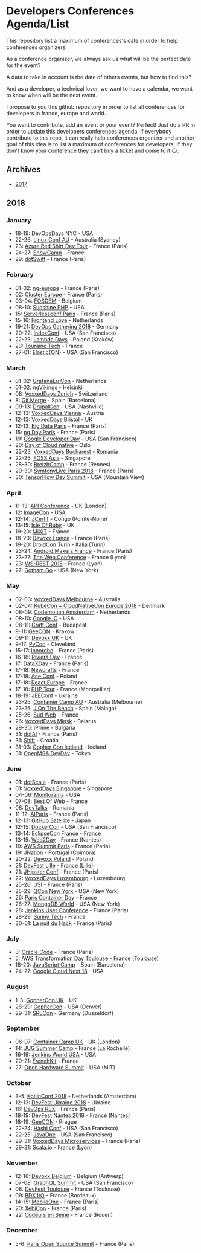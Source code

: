 # Developers Conferences Agenda/List

This repository list a maximum of conferences's date in order to help conferences organizers.

As a conference organizer, we always ask us what will be the perfect date for the event?

A data to take in account is the date of others events, but how to find this?

And as a developer, a technical lover, we want to have a calendar, we want to know when will be the next event.

I propose to you this github repository in order to list all conferences for developers in france, europe and world.

You want to contribute, add an event or your event? Perfect! Just do a PR in order to update this developers conferences agenda.
If everybody contribute to this repo, it can really help conferences organizer and another goal of this idea is to list a maximum of conferences for developers.
If they don't know your conference they can't buy a ticket and come to it 😏.

## Archives

* [2017](archives/2017.md)

## 2018

### January

* 18-19: [DevOpsDays NYC](https://www.eventbrite.com/e/devopsdays-nyc-2018-tickets-39330760363) - USA
* 22-26: [Linux Conf AU](http://linux.conf.au) - Australia (Sydney)
* 23: [Azure Red Shirt Dev Tour](https://experiences.microsoft.fr/evenements/technique/azure-red-shirt-dev-tour/) - France (Paris)
* 24-27: [SnowCamp](http://snowcamp.io/fr/) - France
* 29: [dotSwift](https://2018.dotswift.io/) - France (Paris)

### February

* 01-02: [ng-europe](https://ngeurope.org/) - France (Paris)
* 02: [Cluster Europe](https://clustereurope.org/) - France (Paris)
* 03-04: [FOSDEM](https://fosdem.org/2018/) - Belgium
* 08-10: [Sunshine PHP](http://2018.sunshinephp.com) - USA
* 15: [Serverlessconf Paris](http://paris.serverlessconf.io) - France (Paris)
* 15-16: [Frontend Love](http://frontenddeveloperlove.com) - Netherlands
* 19-21: [DevOps Gathering 2018](https://devops-gathering.io/) - Germany
* 20-22: [IndexConf](http://indexconf.com) - USA (San Francisco)
* 22-23: [Lambda Days](http://www.lambdadays.org/lambdadays2018) - Poland (Kraków) 
* 23: [Touraine Tech](https://touraine.tech/) - France
* 27-01: [Elastic{ON}](https://www.elastic.co/elasticon/conf/2018/sf) - USA (San Francisco)

### March

* 01-02: [GrafanaEu Con](https://grafana.com/) - Netherlands
* 01-02: [ngVikings](https://ngvikings.org/) - Helsinki
* 08: [VoxxedDays Zurich](https://voxxeddays.com/) - Switzerland
* 8: [Git Merge](https://git-merge.com) - Spain (Barcelona)
* 09-13: [DrupalCon](https://events.drupal.org/) - USA (Nashville)
* 12-13: [VoxxedDays Vienna](https://voxxeddays.com/) - Austria
* 12-13: [VoxxedDays Bristol](https://voxxeddays.com/) - UK
* 12-13: [Big Data Paris](https://www.bigdataparis.com/) - France (Paris)
* 15: [pg Day Paris](https://2018.pgday.paris) - France (Paris)
* 19: [Google Developer Day](https://events.withgoogle.com) - USA (San Francisco)
* 20: [Day of Cloud native](https://www.code-conf.com/dcn/) - Oslo
* 22-23: [VoxxedDays Bucharest](https://voxxeddays.com/) - Romania
* 22-25: [FOSS Asia](http://fossasia.org) - Singapore
* 28-30: [BreizhCamp](http://www.breizhcamp.org/) - France (Rennes)
* 29-30: [SymfonyLive Paris 2018](https://paris2018.live.symfony.com/) - France (Paris)
* 30: [TensorFlow Dev Summit](http://www.tensorflow.org) - USA (Mountain View)

### April

* 11-13: [API Conference](http://apiconference.de) - UK (London)
* 12: [ImageCon](http://www.imagecon.com/) - USA
* 12-14: [JCertif](http://ponton.jcertif.com/) - Congo (Pointe-Noire)
* 13-15: [Isle Of Ruby](https://isleofruby.org) - UK
* 19-20: [MiXiT](https://mixitconf.org/) - France
* 18-20: [Devoxx France](https://devoxx.fr/) - France (Paris)
* 19-20: [DroidCon Turin](http://it.droidcon.com/2018/) - Italia (Turin)
* 23-24: [Android Makers France](https://androidmakers.fr/) - France (Paris)
* 23-27: [The Web Conference](https://www2018.thewebconf.org/) - France (Lyon)
* 23: [WS-REST 2018](http://2018.ws-rest.org/) - France (Lyon)
* 27: [Gotham Go](http://gothamgo.com) - USA (New York)

### May

* 02-03: [VoxxedDays Melbourne](https://voxxeddays.com/) - Australia
* 02-04: [KubeCon + CloudNativeCon Europe 2018](http://events.linuxfoundation.org/events/kubecon-and-cloudnativecon-europe) - Denmark
* 08-09: [Codemotion Amsterdam](http://amsterdam2017.codemotionworld.com/) - Netherlands
* 08-10: [Google IO](http://google.com/io) - USA
* 08-11: [Craft Conf](https://craft-conf.com/) - Budapest
* 9-11: [GeeCON](https://geecon.org) - Krakow
* 09-11: [Devoxx UK](http://devoxx.com) - UK
* 9-17: [PyCon](https://us.pycon.org/2018/) - Cleveland
* 15-17: [Innorobo](https://innorobo.com/en/home/) - France (Paris)
* 16-18: [Riviera Dev](http://rivieradev.fr/) - France
* 17: [DataXDay](http://dataxday.fr) - France (Paris)
* 17-18: [Newcrafts](http://ncrafts.io/) - France
* 17-18: [Ace Conf](http://www.aceconf.com/) - Poland
* 17-18: [React Europe](https://www.react-europe.org/) - France
* 17-18: [PHP Tour](https://event.afup.org/) - France (Montpellier)
* 18-19: [JEEConf](http://jeeconf.com/) - Ukraine
* 23-25: [Container Camp AU](https://2018.container.camp/au/) - Australia (Melbourne)
* 23-25: [J On The Beach](https://jonthebeach.com/) - Spain (Malaga)
* 25-26: [Sud Web](https://sudweb.fr/2018/) - France
* 26: [VoxxedDays Minsk](https://voxxeddays.com/) - Belarus
* 29-30: [jPrime](http://jprime.io/) - Bulgaria
* 31: [dotAI](https://2018.dotai.io/) - France (Paris)
* 31: [Shift](http://shift.codeanywhere.com/) - Croatia
* 31-03: [Gopher Con Iceland](https://gophercon.is/) - Iceland
* 31: [OpenMSA DevDay](https://www.openmsa.co/events/devdays/) - Tokyo

### June

* 01: [dotScale](https://2018.dotscale.io/) - France (Paris)
* 01: [VoxxedDays Singapore](https://voxxeddays.com/) - Singapore
* 04-06: [Monitorama](http://monitorama.com/) - USA
* 07-08: [Best Of Web](http://bestofweb.paris/) - France
* 08: [DevTalks](http://www.devtalks.ro/bucharest/) - Romania
* 11-12: [AIParis](https://aiparis.fr/) - France (Paris)
* 12-13: [GitHub Satellite](https://githubuniverse.com/satellite/) - Japan
* 12-15: [DockerCon](https://2018.dockercon.com) - USA (San Francisco)
* 13-14: [EclipseCon France](https://www.eclipsecon.org/france2018/) - France
* 13-15: [Web2Day](https://web2day.co/) - France (Nantes)
* 19: [AWS Summit Paris](https://aws.amazon.com/fr/summits/paris/inscription/) - France (Paris)
* 19: [JNation](http://jnation.pt) - Portugal (Coimbra)
* 20-22: [Devoxx Poland](https://devoxx.com) - Poland
* 21: [DevFest Lille](https://devfest.gdglille.org/) - France (Lille)
* 21: [JHipster Conf](https://jhipster-conf.github.io) - France (Paris)
* 22: [VoxxedDays Luxembourg](https://voxxeddays.com/) - Luxembourg
* 25-26: [USI](https://www.usievents.com/fr) - France (Paris)
* 25-29: [QCon New York](https://qconnewyork.com) - USA (New York)
* 26: [Paris Container Day](http://paris-container-day.fr/) - France
* 26-27: [MongoDB World](https://www.mongodb.com/world18) - USA (New York)
* 28: [Jenkins User Conference](https://juc-paris.jfrog.com/fr/) - France (Paris)
* 28-29: [Sunny Tech](https://sunny-tech.io/) - France
* 30-01: [La nuit du Hack](https://www.nuitduhack.com/fr) - France (Paris)

### July

* 3: [Oracle Code](https://developer.oracle.com/code) - France (Paris)
* 5: [AWS Transformation Day Toulouse](https://aws.amazon.com/fr/events/transformation-day-2018/toulouse/) - France (Toulouse)
* 18-20: [JavaScript Camp](http://angularcamp.tech) - Spain (Barcelona)
* 24-27: [Google Cloud Next 18](https://cloud.withgoogle.com/next18/) - USA

### August

* 1-3: [GopherCon UK](http://gophercon.co.uk) - UK
* 28-29: [GopherCon](https://www.gophercon.com/) - USA (Denver)
* 29-31: [SRECon](https://www.usenix.org/conference/srecon18europe) - Germany (Dusseldorf)

### September

* 06-07: [Container Camp UK](https://2018.container.camp/uk/) - UK (London) 
* 14: [JUG Summer Camp](http://www.jugsummercamp.org/) - France (La Rochelle)
* 16-19: [Jenkins World USA](https://www.cloudbees.com/jenkinsworld/home) - USA
* 20-21: [FrenchKit](http://frenchkit.fr/) - France
* 27: [Open Hardware Summit](http://2018.oshwa.org) - USA (MIT)

### October

* 3-5: [KotlinConf 2018](https://www.kotlinconf.com) - Netherlands (Amsterdam)
* 12-13: [DevFest Ukraine 2018](https://devfest.gdg.org.ua/2018) - Ukraine
* 16: [DevOps REX](https://www.devopsrex.fr/) - France (Paris)
* 18-19: [DevFest Nantes 2018](https://devfest.gdgnantes.com) - France (Nantes)
* 18-19: [GeeCON](https://geecon.org) - Prague
* 22-24: [Hashi Conf](https://www.hashiconf.com/) - USA (San Francisco)
* 22-25: [JavaOne](https://twitter.com/JavaOneConf) - USA (San Francisco)
* 29-31: [VoxxedDays Microservices](https://voxxeddays.com/microservices/) - France (Paris)
* 29-31: [Scala.io](https://scala.io/) - France (Lyon)

### November

* 12-16: [Devoxx Belgium](https://devoxx.be/) - Belgium (Antwerp)
* 07-08: [GraphQL Summit](https://summit.graphql.com/) - USA (San Francisco)
* 08: [DevFest Toulouse](http://devfesttoulouse.fr) - France (Toulouse)
* 09: [BDX I/O](https://bdx.io) - France (Bordeaux)
* 14-15: [MobileOne](https://www.mobile.one/) - France (Paris)
* 20: [XebiCon](http://xebicon.fr/) - France (Paris)
* 22: [Codeurs en Seine](http://www.codeursenseine.com/) - France (Rouen)

### December

* 5-6: [Paris Open Source Summit](http://www.opensourcesummit.paris/) - France (Paris)

